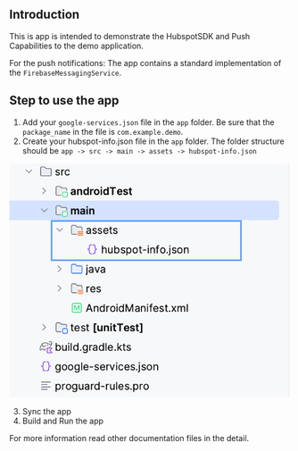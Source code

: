 ## Introduction

This is app is intended to demonstrate the HubspotSDK and Push Capabilities to the demo application.

For the push notifications: The app contains a standard implementation of the `FirebaseMessagingService`.

## Step to use the app

1. Add your `google-services.json` file in the `app` folder.
Be sure that the `package_name` in the file is `com.example.demo`.
2. Create your hubspot-info.json file in the `app` folder. The folder structure should be `app -> src -> main -> assets -> hubspot-info.json`

![HubspotConfig](https://github.com/HubSpot/mobile-chat-sdk-android/blob/main/hubspot/HubspotConfig.png)

3. Sync the app 
4. Build and Run the app

For more information read other documentation files in the detail.
